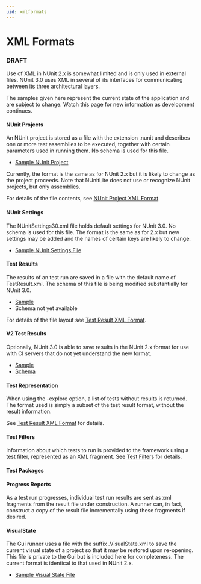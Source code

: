 ```yaml
---
uid: xmlformats
---
```


# XML Formats


### DRAFT
Use of XML in NUnit 2.x is somewhat limited and is only used in external files. NUnit 3.0 uses XML in several of its interfaces for communicating between its three architectural layers.

The samples given here represent the current state of the application and are subject to change. Watch this page for new information as development continues.

#### NUnit Projects

An NUnit project is stored as a file with the extension .nunit and describes one or more test assemblies to be executed, together with certain parameters used in running them. No schema is used for this file.

  * [Sample NUnit Project](http://nunit.org/files/nunit_project_25.txt)

Currently, the format is the same as for NUnit 2.x but it is likely to change as the project proceeds. Note that NUnitLite does not use or recognize NUnit projects, but only assemblies.

For details of the file contents, see [NUnit Project XML Format](xref:nunitprojectxmlformat)

#### NUnit Settings

The NUnitSettings30.xml file holds default settings for NUnit 3.0. No schema is used for this file. The format is the same as for 2.x but new settings may be added and the names of certain keys are likely to change.

  * [Sample NUnit Settings File](http://nunit.org/files/sample_nunitsettings_file.txt)

#### Test Results

The results of an test run are saved in a file with the default name of TestResult.xml. The schema of this file is being modified substantially for NUnit 3.0.

  * [Sample](http://nunit.org/files/testresult_30.txt)
  * Schema not yet available

For details of the file layout see [Test Result XML Format](Test-Result-XML-Format.md).

#### V2 Test Results

Optionally, NUnit 3.0 is able to save results in the NUnit 2.x format for use with CI servers that do not yet understand the new format.

  * [Sample](http://nunit.org/files/testresult_25.txt)
  * [Schema](http://nunit.org/files/testresult_schema_25.txt)

#### Test Representation

When using the -explore option, a list of tests without results is returned. The format used is simply a subset of the test result format, without the result information.

See [Test Result XML Format](Test-Result-XML-Format.md) for details.

#### Test Filters

Information about which tests to run is provided to the framework using a test filter, represented as an XML fragment. See [Test Filters](Test-Filters.md) for details.

#### Test Packages

#### Progress Reports

As a test run progresses, individual test run results are sent as xml fragments from the result file under construction. A runner can, in fact, construct a copy of the result file incrementally using these fragments if desired.

#### VisualState

The Gui runner uses a file with the suffix .VisualState.xml to save the current visual state of a project so that it may be restored upon re-opening. This file is private to the Gui but is included here for completeness. The current format is identical to that used in NUnit 2.x.

  * [Sample Visual State File](http://nunit.org/files/sample_visual_state_25.txt)


